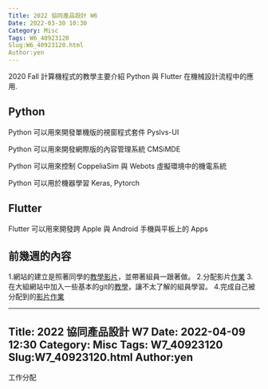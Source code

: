 ```yaml
---
Title: 2022 協同產品設計 W6
Date: 2022-03-30 10:30
Category: Misc
Tags: W6_40923120
Slug:W6_40923120.html
Author:yen
---
```


2020 Fall 計算機程式的教學主要介紹 Python 與 Flutter 在機械設計流程中的應用.

<!-- PELICAN_END_SUMMARY -->

Python
----
Python 可以用來開發單機版的視窗程式套件 Pyslvs-UI

Python 可以用來開發網際版的內容管理系統 CMSiMDE

Python 可以用來控制 CoppeliaSim 與 Webots 虛擬環境中的機電系統

Python 可以用於機器學習 Keras, Pytorch


Flutter
----

Flutter 可以用來開發跨 Apple 與 Android 手機與平板上的 Apps

前幾週的內容
----
1.網站的建立是照著同學的[教學影片]，並帶著組員一跟著做。
2.分配影片[作業]
3.在大組網站中加入一些基本的git的[教學]，讓不太了解的組員學習。
4.完成自己被分配到的[影片作業]

[教學影片]:https://www.youtube.com/watch?v=KvxfZZtoF40
[作業]:https://40923120.github.io/cd2022ag7/content/W4.html
[教學]:https://40923120.github.io/cd2022ag7/content/%E5%AD%B8%E7%BF%92%E8%B3%87%E6%96%99.html
[影片作業]:https://40923120.github.io/cd2022ag7/content/w4(20).html


---
Title: 2022 協同產品設計 W7
Date: 2022-04-09 12:30
Category: Misc
Tags: W7_40923120
Slug:W7_40923120.html
Author:yen
---

<!-- PELICAN_END_SUMMARY -->

工作分配

